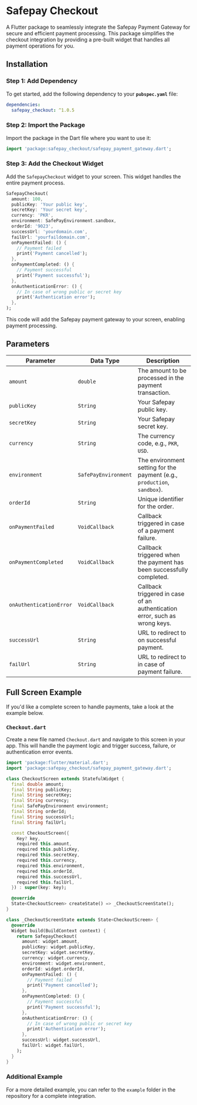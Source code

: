 
# Safepay Checkout

A Flutter package to seamlessly integrate the Safepay Payment Gateway for secure and efficient payment processing. This package simplifies the checkout integration by providing a pre-built widget that handles all payment operations for you.

## Installation

### Step 1: Add Dependency
To get started, add the following dependency to your **`pubspec.yaml`** file:

```yaml
dependencies:
  safepay_checkout: ^1.0.5
```

### Step 2: Import the Package
Import the package in the Dart file where you want to use it:

```dart
import 'package:safepay_checkout/safepay_payment_gateway.dart';
```

### Step 3: Add the Checkout Widget
Add the `SafepayCheckout` widget to your screen. This widget handles the entire payment process.

```dart
SafepayCheckout(
  amount: 100,
  publicKey: 'Your public key',
  secretKey: 'Your secret key',
  currency: 'PKR',
  environment: SafePayEnvironment.sandbox,
  orderId: '9023',
  successUrl: 'yourdomain.com',
  failUrl: 'yourfaildomain.com',
  onPaymentFailed: () {
    // Payment failed
    print('Payment cancelled');
  },
  onPaymentCompleted: () {
    // Payment successful
    print('Payment successful');
  },
  onAuthenticationError: () {
    // In case of wrong public or secret key
    print('Authentication error');
  },
);
```

This code will add the Safepay payment gateway to your screen, enabling payment processing.

## Parameters

| Parameter             | Data Type                 | Description                                                                 |
|-----------------------|---------------------------|-----------------------------------------------------------------------------|
| `amount`              | `double`                  | The amount to be processed in the payment transaction.                       |
| `publicKey`           | `String`                  | Your Safepay public key.                                                     |
| `secretKey`           | `String`                  | Your Safepay secret key.                                                     |
| `currency`            | `String`                  | The currency code, e.g., `PKR`, `USD`.                                      |
| `environment`         | `SafePayEnvironment`      | The environment setting for the payment (e.g., `production`, `sandbox`).              |
| `orderId`             | `String`                  | Unique identifier for the order.                                             |
| `onPaymentFailed`     | `VoidCallback`            | Callback triggered in case of a payment failure.                             |
| `onPaymentCompleted`  | `VoidCallback`            | Callback triggered when the payment has been successfully completed.         |
| `onAuthenticationError`| `VoidCallback`           | Callback triggered in case of an authentication error, such as wrong keys. |
| `successUrl`          | `String`                  | URL to redirect to on successful payment.                                    |
| `failUrl`             | `String`                  | URL to redirect to in case of payment failure.                               |

## Full Screen Example

If you'd like a complete screen to handle payments, take a look at the example below.

### `Checkout.dart`

Create a new file named `Checkout.dart` and navigate to this screen in your app. This will handle the payment logic and trigger success, failure, or authentication error events.

```dart
import 'package:flutter/material.dart';
import 'package:safepay_checkout/safepay_payment_gateway.dart';

class CheckoutScreen extends StatefulWidget {
  final double amount;
  final String publicKey;
  final String secretKey;
  final String currency;
  final SafePayEnvironment environment;
  final String orderId;
  final String successUrl;
  final String failUrl;

  const CheckoutScreen({
    Key? key,
    required this.amount,
    required this.publicKey,
    required this.secretKey,
    required this.currency,
    required this.environment,
    required this.orderId,
    required this.successUrl,
    required this.failUrl,
  }) : super(key: key);

  @override
  State<CheckoutScreen> createState() => _CheckoutScreenState();
}

class _CheckoutScreenState extends State<CheckoutScreen> {
  @override
  Widget build(BuildContext context) {
    return SafepayCheckout(
      amount: widget.amount,
      publicKey: widget.publicKey,
      secretKey: widget.secretKey,
      currency: widget.currency,
      environment: widget.environment,
      orderId: widget.orderId,
      onPaymentFailed: () {
        // Payment failed
        print('Payment cancelled');
      },
      onPaymentCompleted: () {
        // Payment successful
        print('Payment successful');
      },
      onAuthenticationError: () {
        // In case of wrong public or secret key
        print('Authentication error');
      },
      successUrl: widget.successUrl,
      failUrl: widget.failUrl,
    );
  }
}
```

### Additional Example

For a more detailed example, you can refer to the `example` folder in the repository for a complete integration.
